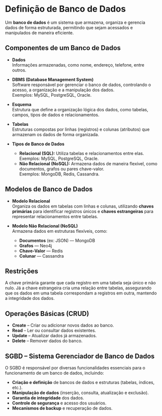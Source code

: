 # Definição de Banco de Dados

Um **banco de dados** é um sistema que armazena, organiza e gerencia dados de forma estruturada, permitindo que sejam acessados e manipulados de maneira eficiente.

## Componentes de um Banco de Dados

- **Dados**  
  Informações armazenadas, como nome, endereço, telefone, entre outros.

- **DBMS (Database Management System)**  
  Software responsável por gerenciar o banco de dados, controlando o acesso, a organização e a manipulação dos dados.  
  Exemplos: MySQL, PostgreSQL, Oracle.

- **Esquema**  
  Estrutura que define a organização lógica dos dados, como tabelas, campos, tipos de dados e relacionamentos.

- **Tabelas**  
  Estruturas compostas por linhas (registros) e colunas (atributos) que armazenam os dados de forma organizada.

- **Tipos de Banco de Dados**
  - **Relacional (SQL):** Utiliza tabelas e relacionamentos entre elas.  
    Exemplos: MySQL, PostgreSQL, Oracle.
  - **Não Relacional (NoSQL):** Armazena dados de maneira flexível, como documentos, grafos ou pares chave-valor.  
    Exemplos: MongoDB, Redis, Cassandra.

## Modelos de Banco de Dados

- **Modelo Relacional**  
  Organiza os dados em tabelas com linhas e colunas, utilizando **chaves primárias** para identificar registros únicos e **chaves estrangeiras** para representar relacionamentos entre tabelas.

- **Modelo Não Relacional (NoSQL)**  
  Armazena dados em estruturas flexíveis, como:
  - **Documentos** (ex: JSON) — MongoDB  
  - **Grafos** — Neo4j  
  - **Chave-Valor** — Redis  
  - **Colunar** — Cassandra

## Restrições
A chave primária garante que cada registro em uma tabela seja único e não nulo. Já a chave estrangeira cria uma relação entre tabelas, assegurando que os dados em uma tabela correspondam a registros em outra, mantendo a integridade dos dados.

## Operações Básicas (CRUD)

- **Create** – Criar ou adicionar novos dados ao banco.
- **Read** – Ler ou consultar dados existentes.
- **Update** – Atualizar dados já armazenados.
- **Delete** – Remover dados do banco.

## SGBD – Sistema Gerenciador de Banco de Dados

O SGBD é responsável por diversas funcionalidades essenciais para o funcionamento de um banco de dados, incluindo:

- **Criação e definição** de bancos de dados e estruturas (tabelas, índices, etc.).
- **Manipulação de dados** (inserção, consulta, atualização e exclusão).
- **Garantia de integridade** dos dados.
- **Controle de segurança** e acesso dos usuários.
- **Mecanismos de backup** e recuperação de dados.
